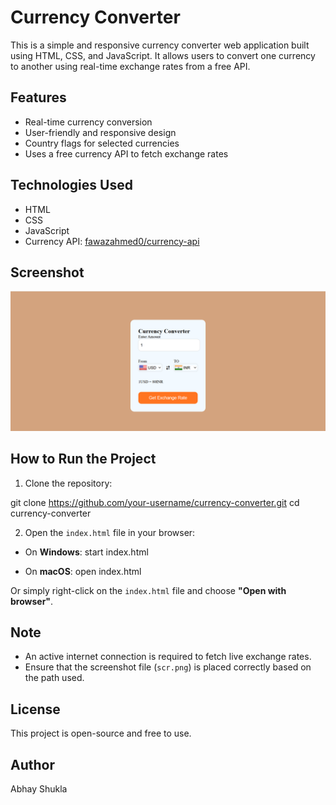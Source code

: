 # Currency Converter

This is a simple and responsive currency converter web application built using HTML, CSS, and JavaScript. It allows users to convert one currency to another using real-time exchange rates from a free API.

## Features

- Real-time currency conversion
- User-friendly and responsive design
- Country flags for selected currencies
- Uses a free currency API to fetch exchange rates

## Technologies Used

- HTML
- CSS
- JavaScript
- Currency API: [fawazahmed0/currency-api](https://github.com/fawazahmed0/currency-api)

## Screenshot

![Screenshot](./image/scr.png)
<!-- Use ./scr.png if the image is not inside an "image" folder -->

## How to Run the Project

1. Clone the repository:

git clone https://github.com/your-username/currency-converter.git
cd currency-converter



2. Open the `index.html` file in your browser:

- On **Windows**:
start index.html



- On **macOS**:
open index.html


Or simply right-click on the `index.html` file and choose **"Open with browser"**.

## Note

- An active internet connection is required to fetch live exchange rates.
- Ensure that the screenshot file (`scr.png`) is placed correctly based on the path used.

## License

This project is open-source and free to use.

## Author

Abhay Shukla